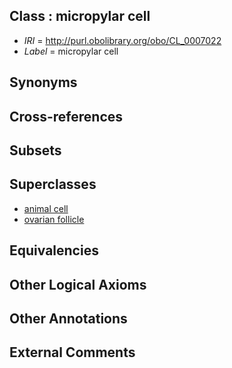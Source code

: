
## Class : micropylar cell

 * *IRI* = http://purl.obolibrary.org/obo/CL_0007022
 * *Label* = micropylar cell

## Synonyms


## Cross-references


## Subsets


## Superclasses

 * [animal cell](../../CL/48/CL_0000548.md)
 * [ovarian follicle](../../UBERON/05/UBERON_0001305.md)

## Equivalencies


## Other Logical Axioms


## Other Annotations


## External Comments

